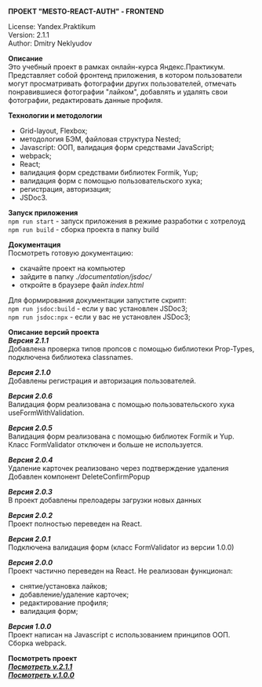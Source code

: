 **ПРОЕКТ "MESTO-REACT-AUTH" - FRONTEND**

License: Yandex.Praktikum<br>
Version: 2.1.1<br>
Author: Dmitry Neklyudov<br>

**Описание**<br>
Это учебный проект в рамках онлайн-курса Яндекс.Практикум.
Представляет собой фронтенд приложения, в котором пользователи могут просматривать фотографии других пользователей, отмечать понравившиеся фотографии "лайком", добавлять и удалять свои фотографии, редактировать данные профиля.

**Технологии и методологии**<br>

- Grid-layout, Flexbox;
- методология БЭМ, файловая структура Nested;
- Javascript: ООП, валидация форм средствами JavaScript;
- webpack;
- React;
- валидация форм средствами библиотек Formik, Yup;
- валидация форм с помощью пользовательского хука;
- регистрация, авторизация;
- JSDoc3.

**Запуск приложения**  
`npm run start` - запуск приложения в режиме разработки с хотрелоуд  
`npm run build` - сборка проекта в папку build

**Документация**<br>
Посмотреть готовую документацию:<br>

- скачайте проект на компьютер<br>
- зайдите в папку _./documentation/jsdoc/_<br>
- откройте в браузере файл _index.html_<br>

Для формирования документации запустите скрипт:  
`npm run jsdoc:build` - если у вас установлен JSDoc3;  
`npm run jsdoc:npx` - если у вас не установлен JSDoc3;

**Описание версий проекта**  
**_Версия 2.1.1_**  
Добавлена проверка типов пропсов с помощью библиотеки Prop-Types,  
подключена библиотека classnames.

**_Версия 2.1.0_**  
Добавлены регистрация и авторизация пользователей.

**_Версия 2.0.6_**  
Валидация форм реализована с помощью пользовательского хука useFormWithValidation.

**_Версия 2.0.5_**<br>
Валидация форм реализована с помощью библиотек Formik и Yup.<br>
Класс FormValidator отключен и больше не используется.

**_Версия 2.0.4_**<br>
Удаление карточек реализовано через подтверждение удаления<br>
Добавлен компонент DeleteConfirmPopup

**_Версия 2.0.3_**<br>
В проект добавлены прелоадеры загрузки новых данных

**_Версия 2.0.2_**<br>
Проект полностью переведен на React.

**_Версия 2.0.1_**<br>
Подключена валидация форм (класс FormValidator из версии 1.0.0)

**_Версия 2.0.0_**<br>
Проект частично переведен на React.
Не реализован функционал:<br>

- снятие/установка лайков;
- добавление/удаление карточек;
- редактирование профиля;
- валидация форм;

**_Версия 1.0.0_**<br>
Проект написан на Javascript с использованием принципов ООП.<br>
Cборка webpack.

**Посмотреть проект**<br>
<a href="https://dnwd843.github.io/react-mesto-auth/">**_Посмотреть v.2.1.1_**</a><br>
<a href="http://dnwd843.github.io/mesto/">**_Посмотреть v.1.0.0_**</a>
